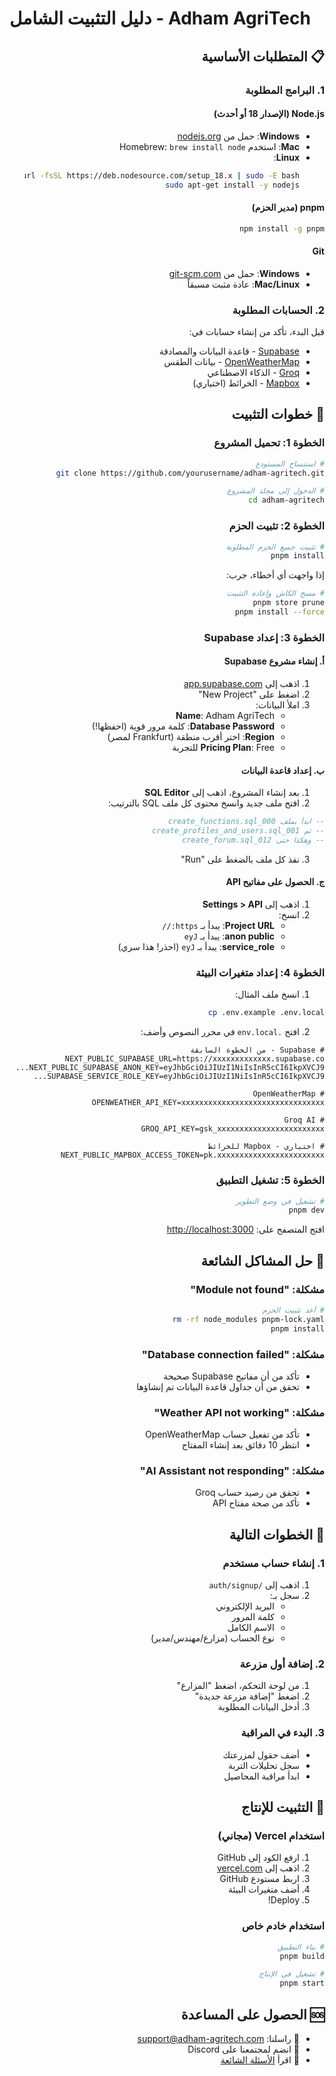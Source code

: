 # دليل التثبيت الشامل - Adham AgriTech

<div dir="rtl">

## 📋 المتطلبات الأساسية

### 1. البرامج المطلوبة

#### Node.js (الإصدار 18 أو أحدث)
- **Windows**: حمل من [nodejs.org](https://nodejs.org/)
- **Mac**: استخدم Homebrew: `brew install node`
- **Linux**: 
  ```bash
  curl -fsSL https://deb.nodesource.com/setup_18.x | sudo -E bash -
  sudo apt-get install -y nodejs
  ```

#### pnpm (مدير الحزم)
```bash
npm install -g pnpm
```

#### Git
- **Windows**: حمل من [git-scm.com](https://git-scm.com/)
- **Mac/Linux**: عادة مثبت مسبقاً

### 2. الحسابات المطلوبة

قبل البدء، تأكد من إنشاء حسابات في:
- [Supabase](https://supabase.com) - قاعدة البيانات والمصادقة
- [OpenWeatherMap](https://openweathermap.org) - بيانات الطقس
- [Groq](https://groq.com) - الذكاء الاصطناعي
- [Mapbox](https://mapbox.com) - الخرائط (اختياري)

## 🚀 خطوات التثبيت

### الخطوة 1: تحميل المشروع

```bash
# استنساخ المستودع
git clone https://github.com/yourusername/adham-agritech.git

# الدخول إلى مجلد المشروع
cd adham-agritech
```

### الخطوة 2: تثبيت الحزم

```bash
# تثبيت جميع الحزم المطلوبة
pnpm install
```

إذا واجهت أي أخطاء، جرب:
```bash
# مسح الكاش وإعادة التثبيت
pnpm store prune
pnpm install --force
```

### الخطوة 3: إعداد Supabase

#### أ. إنشاء مشروع Supabase

1. اذهب إلى [app.supabase.com](https://app.supabase.com)
2. اضغط على "New Project"
3. املأ البيانات:
   - **Name**: Adham AgriTech
   - **Database Password**: كلمة مرور قوية (احفظها!)
   - **Region**: اختر أقرب منطقة (Frankfurt لمصر)
   - **Pricing Plan**: Free للتجربة

#### ب. إعداد قاعدة البيانات

1. بعد إنشاء المشروع، اذهب إلى **SQL Editor**
2. افتح ملف جديد وانسخ محتوى كل ملف SQL بالترتيب:

```sql
-- ابدأ بملف 000_create_functions.sql
-- ثم 001_create_profiles_and_users.sql
-- وهكذا حتى 012_create_forum.sql
```

3. نفذ كل ملف بالضغط على "Run"

#### ج. الحصول على مفاتيح API

1. اذهب إلى **Settings > API**
2. انسخ:
   - **Project URL**: يبدأ بـ `https://`
   - **anon public**: يبدأ بـ `eyJ`
   - **service_role**: يبدأ بـ `eyJ` (احذر! هذا سري)

### الخطوة 4: إعداد متغيرات البيئة

1. انسخ ملف المثال:
```bash
cp .env.example .env.local
```

2. افتح `.env.local` في محرر النصوص وأضف:

```env
# Supabase - من الخطوة السابقة
NEXT_PUBLIC_SUPABASE_URL=https://xxxxxxxxxxxxx.supabase.co
NEXT_PUBLIC_SUPABASE_ANON_KEY=eyJhbGciOiJIUzI1NiIsInR5cCI6IkpXVCJ9...
SUPABASE_SERVICE_ROLE_KEY=eyJhbGciOiJIUzI1NiIsInR5cCI6IkpXVCJ9...

# OpenWeatherMap
OPENWEATHER_API_KEY=xxxxxxxxxxxxxxxxxxxxxxxxxxxxxxxx

# Groq AI
GROQ_API_KEY=gsk_xxxxxxxxxxxxxxxxxxxxxxxx

# اختياري - Mapbox للخرائط
NEXT_PUBLIC_MAPBOX_ACCESS_TOKEN=pk.xxxxxxxxxxxxxxxxxxxxxxxx
```

### الخطوة 5: تشغيل التطبيق

```bash
# تشغيل في وضع التطوير
pnpm dev
```

افتح المتصفح على: [http://localhost:3000](http://localhost:3000)

## 🔧 حل المشاكل الشائعة

### مشكلة: "Module not found"
```bash
# أعد تثبيت الحزم
rm -rf node_modules pnpm-lock.yaml
pnpm install
```

### مشكلة: "Database connection failed"
- تأكد من أن مفاتيح Supabase صحيحة
- تحقق من أن جداول قاعدة البيانات تم إنشاؤها

### مشكلة: "Weather API not working"
- تأكد من تفعيل حساب OpenWeatherMap
- انتظر 10 دقائق بعد إنشاء المفتاح

### مشكلة: "AI Assistant not responding"
- تحقق من رصيد حساب Groq
- تأكد من صحة مفتاح API

## 🎯 الخطوات التالية

### 1. إنشاء حساب مستخدم
1. اذهب إلى `/auth/signup`
2. سجل بـ:
   - البريد الإلكتروني
   - كلمة المرور
   - الاسم الكامل
   - نوع الحساب (مزارع/مهندس/مدير)

### 2. إضافة أول مزرعة
1. من لوحة التحكم، اضغط "المزارع"
2. اضغط "إضافة مزرعة جديدة"
3. أدخل البيانات المطلوبة

### 3. البدء في المراقبة
- أضف حقول لمزرعتك
- سجل تحليلات التربة
- ابدأ مراقبة المحاصيل

## 📱 التثبيت للإنتاج

### استخدام Vercel (مجاني)

1. ارفع الكود إلى GitHub
2. اذهب إلى [vercel.com](https://vercel.com)
3. اربط مستودع GitHub
4. أضف متغيرات البيئة
5. Deploy!

### استخدام خادم خاص

```bash
# بناء التطبيق
pnpm build

# تشغيل في الإنتاج
pnpm start
```

## 🆘 الحصول على المساعدة

- 📧 راسلنا: support@adham-agritech.com
- 💬 انضم لمجتمعنا على Discord
- 📖 اقرأ [الأسئلة الشائعة](FAQ_AR.md)

</div>